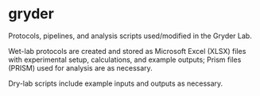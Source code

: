 # gryder

Protocols, pipelines, and analysis scripts used/modified in the Gryder Lab. 

Wet-lab protocols are created and stored as Microsoft Excel (XLSX) files with experimental setup, calculations, and example outputs; Prism files (PRISM) used for analysis are as necessary. 

Dry-lab scripts include example inputs and outputs as necessary. 
